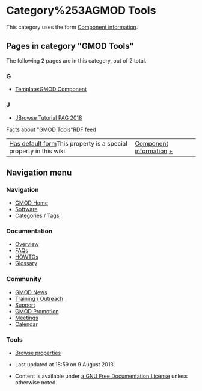 



<span id="top"></span>




# <span dir="auto">Category%253AGMOD Tools</span>









This category uses the form [Component
information](Form%253AComponent_information "Form:Component information").


## Pages in category "GMOD Tools"

The following 2 pages are in this category, out of 2 total.



### G

- [Template:GMOD
  Component](Template:GMOD_Component "Template:GMOD Component")

### J

- [JBrowse Tutorial PAG
  2018](JBrowse_Tutorial_PAG_2018 "JBrowse Tutorial PAG 2018")








<span class="smwfactboxhead">Facts about
"<span class="swmfactboxheadbrowse">[GMOD
Tools](Special%253ABrowse/Category%253AGMOD-20Tools "Special%253ABrowse/Category%253AGMOD-20Tools")</span>"</span><span class="smwrdflink"><span class="rdflink">[RDF
feed](http://gmod.org/wiki/Special:ExportRDF/Category%253AGMOD_Tools "Special:ExportRDF/Category%253AGMOD Tools")</span></span>

|  |  |
|----|----|
| <span class="smw-highlighter" data-type="1" state="inline" data-title="Property"><span class="smwbuiltin">[Has default form](Property%253AHas_default_form "Property:Has default form")</span><span class="smwttcontent">This property is a special property in this wiki.</span></span> | [Component information](Form%253AComponent_information "Form:Component information") <span class="smwsearch">[+](Special%253ASearchByProperty/Has-20default-20form/Component-20information "Special%253ASearchByProperty/Has-20default-20form/Component-20information")</span> |






## Navigation menu









### Navigation



- <span id="n-GMOD-Home">[GMOD Home](Main_Page)</span>
- <span id="n-Software">[Software](GMOD_Components)</span>
- <span id="n-Categories-.2F-Tags">[Categories /
  Tags](Categories)</span>




### Documentation



- <span id="n-Overview">[Overview](Overview)</span>
- <span id="n-FAQs">[FAQs](Category%253AFAQ)</span>
- <span id="n-HOWTOs">[HOWTOs](Category%253AHOWTO)</span>
- <span id="n-Glossary">[Glossary](Glossary)</span>




### Community



- <span id="n-GMOD-News">[GMOD News](GMOD_News)</span>
- <span id="n-Training-.2F-Outreach">[Training /
  Outreach](Training_and_Outreach)</span>
- <span id="n-Support">[Support](Support)</span>
- <span id="n-GMOD-Promotion">[GMOD Promotion](GMOD_Promotion)</span>
- <span id="n-Meetings">[Meetings](Meetings)</span>
- <span id="n-Calendar">[Calendar](Calendar)</span>




### Tools

- <span id="t-smwbrowselink"><a href="Special%253ABrowse/Category%253AGMOD_Tools" rel="smw-browse">Browse
  properties</a></span>



- <span id="footer-info-lastmod">Last updated at 18:59 on 9 August
  2013.</span>
<!-- - <span id="footer-info-viewcount">7,077 page views.</span> -->
- <span id="footer-info-copyright">Content is available under
  <a href="http://www.gnu.org/licenses/fdl-1.3.html" class="external"
  rel="nofollow">a GNU Free Documentation License</a> unless otherwise
  noted.</span>

<!-- -->



<!-- -->




